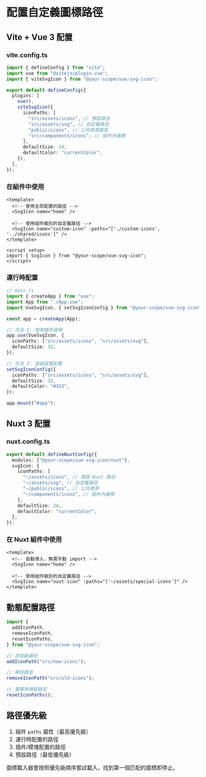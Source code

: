# 配置自定義圖標路徑

## Vite + Vue 3 配置

### vite.config.ts

```typescript
import { defineConfig } from "vite";
import vue from "@vitejs/plugin-vue";
import { viteSvgIcon } from "@your-scope/vue-svg-icon";

export default defineConfig({
  plugins: [
    vue(),
    viteSvgIcon({
      iconPaths: [
        "src/assets/icons", // 預設路徑
        "src/assets/svg", // 自定義路徑
        "public/icons", // 公共資源路徑
        "src/components/icons", // 組件內圖標
      ],
      defaultSize: 24,
      defaultColor: "currentColor",
    }),
  ],
});
```

### 在組件中使用

```vue
<template>
  <!-- 使用全局配置的路徑 -->
  <SvgIcon name="home" />

  <!-- 使用組件級別的自定義路徑 -->
  <SvgIcon name="custom-icon" :paths="['./custom-icons', '../shared/icons']" />
</template>

<script setup>
import { SvgIcon } from "@your-scope/vue-svg-icon";
</script>
```

### 運行時配置

```typescript
// main.ts
import { createApp } from "vue";
import App from "./App.vue";
import VueSvgIcon, { setSvgIconConfig } from "@your-scope/vue-svg-icon";

const app = createApp(App);

// 方法 1: 使用插件選項
app.use(VueSvgIcon, {
  iconPaths: ["src/assets/icons", "src/assets/svg"],
  defaultSize: 32,
});

// 方法 2: 直接設置配置
setSvgIconConfig({
  iconPaths: ["src/assets/icons", "src/assets/svg"],
  defaultSize: 32,
  defaultColor: "#333",
});

app.mount("#app");
```

## Nuxt 3 配置

### nuxt.config.ts

```typescript
export default defineNuxtConfig({
  modules: ["@your-scope/vue-svg-icon/nuxt"],
  svgIcon: {
    iconPaths: [
      "~/assets/icons", // 預設 Nuxt 路徑
      "~/assets/svg", // 自定義路徑
      "~/public/icons", // 公共資源
      "~/components/icons", // 組件內圖標
    ],
    defaultSize: 24,
    defaultColor: "currentColor",
  },
});
```

### 在 Nuxt 組件中使用

```vue
<template>
  <!-- 自動導入，無需手動 import -->
  <SvgIcon name="home" />

  <!-- 使用組件級別的自定義路徑 -->
  <SvgIcon name="nuxt-icon" :paths="['~/assets/special-icons']" />
</template>
```

## 動態配置路徑

```typescript
import {
  addIconPath,
  removeIconPath,
  resetIconPaths,
} from "@your-scope/vue-svg-icon";

// 添加新路徑
addIconPath("src/new-icons");

// 移除路徑
removeIconPath("src/old-icons");

// 重置為預設路徑
resetIconPaths();
```

## 路徑優先級

1. 組件 `paths` 屬性（最高優先級）
2. 運行時配置的路徑
3. 插件/模塊配置的路徑
4. 預設路徑（最低優先級）

圖標載入器會按照優先級順序嘗試載入，找到第一個匹配的圖標即停止。
